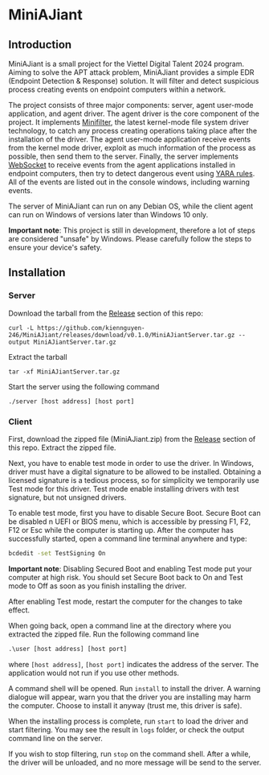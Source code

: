 # MiniAJiant

## Introduction

MiniAJiant is a small project for the Viettel Digital Talent 2024 program. Aiming to solve the APT attack problem, MiniAJiant provides a simple EDR (Endpoint Detection & Response) solution. It will filter and detect suspicious process creating events on endpoint computers within a network.

The project consists of three major components: server, agent user-mode application, and agent driver. The agent driver is the core component of the project. It implements [Minifilter](https://learn.microsoft.com/en-us/windows-hardware/drivers/ifs/filter-manager-concepts), the latest kernel-mode file system driver technology, to catch any process creating operations taking place after the installation of the driver. The agent user-mode application receive events from the kernel mode driver, exploit as much information of the process as possible, then send them to the server. Finally, the server implements [WebSocket](https://websocket.org/guides/road-to-websockets/#:~:text=A%20WebSocket%20connection%20starts%20as%20an%20HTTP%20request/response%20handshake;%20beyond) to receive events from the agent applications installed in endpoint computers, then try to detect dangerous event using [YARA rules](https://www.bing.com/search?pglt=43&q=yara+docs&cvid=466ee886db124e5b96840d91b0f10daf&gs_lcrp=EgZjaHJvbWUyBggAEEUYOTIGCAEQABhAMgYIAhAuGEAyBggDEC4YQDIGCAQQLhhAMgYIBRAAGEAyBggGEAAYQDIGCAcQABhAMgYICBAAGEDSAQgxNjMxajBqMagCALACAA&FORM=ANNTA1&PC=U531). All of the events are listed out in the console windows, including warning events.

The server of MiniAJiant can run on any Debian OS, while the client agent can run on Windows of versions later than Windows 10 only.

**Important note**: This project is still in development, therefore a lot of steps are considered "unsafe" by Windows. Please carefully follow the steps to ensure your device's safety.

## Installation

### Server

Download the tarball from the [Release](https://github.com/kiennguyen-246/MiniAJiant/releases/tag/v0.1.0) section of this repo:

```shell
curl -L https://github.com/kiennguyen-246/MiniAJiant/releases/download/v0.1.0/MiniAJiantServer.tar.gz --output MiniAJiantServer.tar.gz
```

Extract the tarball
```shell
tar -xf MiniAJiantServer.tar.gz
```

Start the server using the following command
```shell
./server [host address] [host port]
```

### Client

First, download the zipped file (MiniAJiant.zip) from the [Release](https://github.com/kiennguyen-246/MiniAJiant/releases/tag/v0.1.0) section of this repo. Extract the zipped file.

Next, you have to enable test mode in order to use the driver. In Windows, driver must have a digital signature to be allowed to be installed. Obtaining a licensed signature is a tedious process, so for simplicity we temporarily use Test mode for this driver. Test mode enable installing drivers with test signature, but not unsigned drivers.

To enable test mode, first you have to disable Secure Boot. Secure Boot can be disabled n UEFI or BIOS menu, which is accessible by pressing F1, F2, F12 or Esc while the computer is starting up. After the computer has successfully started, open a command line terminal anywhere and type:

```cmd
bcdedit -set TestSigning On
```

**Important note**: Disabling Secured Boot and enabling Test mode put your computer at high risk. You should set Secure Boot back to On and Test mode to Off as soon as you finish installing the driver.

After enabling Test mode, restart the computer for the changes to take effect.

When going back, open a command line at the directory where you extracted the zipped file. Run the following command line
```cmd
.\user [host address] [host port]
```
where `[host address]`, `[host port]` indicates the address of the server. The application would not run if you use other methods.

A command shell will be opened. Run `install` to install the driver. A warning dialogue will appear, warn you that the driver you are installing may harm the computer. Choose to install it anyway (trust me, this driver is safe).

When the installing process is complete, run `start` to load the driver and start filtering. You may see the result in `logs` folder, or check the output command line on the server.

If you wish to stop filtering, run `stop` on the command shell. After a while, the driver will be unloaded, and no more message will be send to the server.